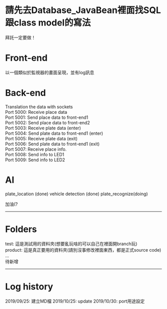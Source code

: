 # 請先去Database_JavaBean裡面找SQL跟class model的寫法
拜託一定要做！    

# Front-end     
以一個類似於監視器的畫面呈現，並有log訊息      

# Back-end
Translation the data with sockets   
Port 5000: Receive place data   
Port 5001: Send place data to front-end1   
Port 5002: Send place data to front-end2    
Port 5003: Receive plate data (enter)   
Port 5004: Send plate data to front-end1 (enter)   
Port 5005: Receive plate data (exit)   
Port 5006: Send plate data to front-end1 (exit)      
Port 5007: Receive place info.   
Port 5008: Send info to LED1   
Port 5009: Send info to LED2   

# AI
plate_location (done)
vehicle detection (done)
plate_recognize(doing)

加油(?    
___    

# Folders
test: 這是測試用的資料夾(想要亂玩啥的可以自己在裡面開branch玩)    
product: 這是真正要用的資料夾(請別沒事修改裡面東西，都是正式source code)    
...    
待新增   
___    

# Log history
2019/09/25: 建立MD檔
2019/10/25: update
2019/10/30: port用途設定
